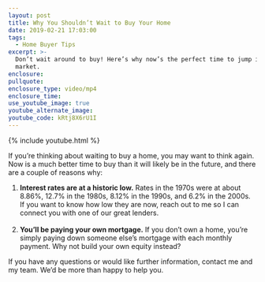 ```yaml
---
layout: post
title: Why You Shouldn’t Wait to Buy Your Home
date: 2019-02-21 17:03:00
tags:
  - Home Buyer Tips
excerpt: >-
  Don’t wait around to buy! Here’s why now’s the perfect time to jump into the
  market.
enclosure:
pullquote:
enclosure_type: video/mp4
enclosure_time:
use_youtube_image: true
youtube_alternate_image:
youtube_code: kRtj8X6rU1I
---
```


{% include youtube.html %}

If you’re thinking about waiting to buy a home, you may want to think again. Now is a much better time to buy than it will likely be in the future, and there are a couple of reasons why:

1. **Interest rates are at a historic low.** Rates in the 1970s were at about 8.86%, 12.7% in the 1980s, 8.12% in the 1990s, and 6.2% in the 2000s. If you want to know how low they are now, reach out to me so I can connect you with one of our great lenders.<br> 
2. **You’ll be paying your own mortgage.** If you don’t own a home, you’re simply paying down someone else’s mortgage with each monthly payment. Why not build your own equity instead?

If you have any questions or would like further information, contact me and my team. We’d be more than happy to help you.